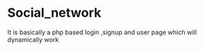 # Social_network
It is basically a php based login ,signup and user page which will dynamically work
